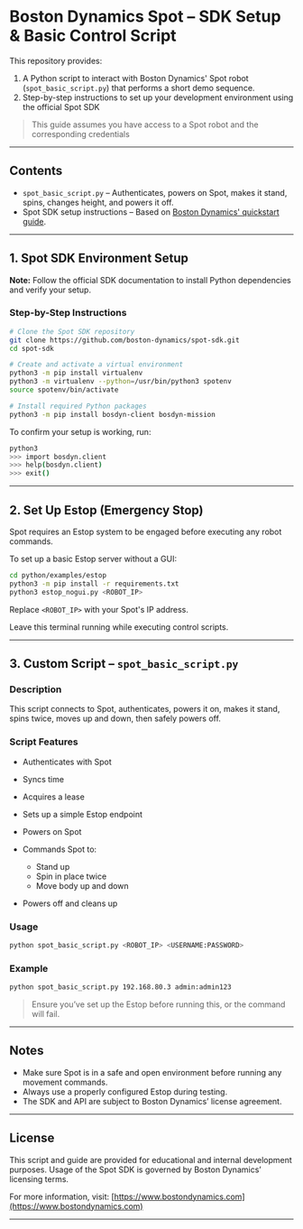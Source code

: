 # Boston Dynamics Spot – SDK Setup & Basic Control Script

This repository provides:

1. A Python script to interact with Boston Dynamics' Spot robot (`spot_basic_script.py`) that performs a short demo sequence.
2. Step-by-step instructions to set up your development environment using the official Spot SDK

> This guide assumes you have access to a Spot robot and the corresponding credentials

---

## Contents

* `spot_basic_script.py` – Authenticates, powers on Spot, makes it stand, spins, changes height, and powers it off.
* Spot SDK setup instructions – Based on [Boston Dynamics' quickstart guide](https://dev.bostondynamics.com/docs/python/quickstart).

---

## 1. Spot SDK Environment Setup

 **Note:** Follow the official SDK documentation to install Python dependencies and verify your setup.

### Step-by-Step Instructions

```bash
# Clone the Spot SDK repository
git clone https://github.com/boston-dynamics/spot-sdk.git
cd spot-sdk

# Create and activate a virtual environment
python3 -m pip install virtualenv
python3 -m virtualenv --python=/usr/bin/python3 spotenv
source spotenv/bin/activate

# Install required Python packages
python3 -m pip install bosdyn-client bosdyn-mission
```

To confirm your setup is working, run:

```bash
python3
>>> import bosdyn.client
>>> help(bosdyn.client)
>>> exit()
```

---

## 2. Set Up Estop (Emergency Stop)

Spot requires an Estop system to be engaged before executing any robot commands.

To set up a basic Estop server without a GUI:

```bash
cd python/examples/estop
python3 -m pip install -r requirements.txt
python3 estop_nogui.py <ROBOT_IP>
```

Replace `<ROBOT_IP>` with your Spot's IP address.

Leave this terminal running while executing control scripts.

---

## 3. Custom Script – `spot_basic_script.py`

### Description

This script connects to Spot, authenticates, powers it on, makes it stand, spins twice, moves up and down, then safely powers off.

### Script Features

* Authenticates with Spot
* Syncs time
* Acquires a lease
* Sets up a simple Estop endpoint
* Powers on Spot
* Commands Spot to:

  * Stand up
  * Spin in place twice
  * Move body up and down
* Powers off and cleans up

### Usage

```bash
python spot_basic_script.py <ROBOT_IP> <USERNAME:PASSWORD>
```

### Example

```bash
python spot_basic_script.py 192.168.80.3 admin:admin123
```

> Ensure you’ve set up the Estop before running this, or the command will fail.

---

## Notes

* Make sure Spot is in a safe and open environment before running any movement commands.
* Always use a properly configured Estop during testing.
* The SDK and API are subject to Boston Dynamics’ license agreement.

---

## License

This script and guide are provided for educational and internal development purposes.
Usage of the Spot SDK is governed by Boston Dynamics’ licensing terms.

For more information, visit: [https://www.bostondynamics.com](https://www.bostondynamics.com)

---

